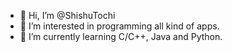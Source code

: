 - 👋 Hi, I’m @ShishuTochi
- 👀 I’m interested in programming all kind of apps.
- 🌱 I’m currently learning C/C++, Java and Python.

<!---
ShishuTochi/ShishuTochi is a ✨ special ✨ repository because its `README.md` (this file) appears on your GitHub profile.
You can click the Preview link to take a look at your changes.
--->
